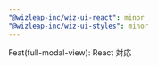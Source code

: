 ```yaml
---
"@wizleap-inc/wiz-ui-react": minor
"@wizleap-inc/wiz-ui-styles": minor
---
```


Feat(full-modal-view): React 対応
